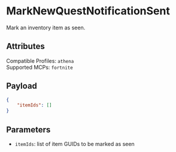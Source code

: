 # MarkNewQuestNotificationSent
Mark an inventory item as seen.

## Attributes
Compatible Profiles: `athena`  
Supported MCPs: `fortnite`

## Payload
```json
{
    "itemIds": []
}
```

## Parameters
- `itemIds`: list of item GUIDs to be marked as seen
